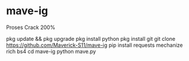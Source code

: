 # mave-ig

Proses Crack 200%

pkg update && pkg upgrade
pkg install python
pkg install git
git clone https://github.com/Maverick-S11/mave-ig
pip install requests mechanize rich bs4
cd mave-ig
python mave.py
